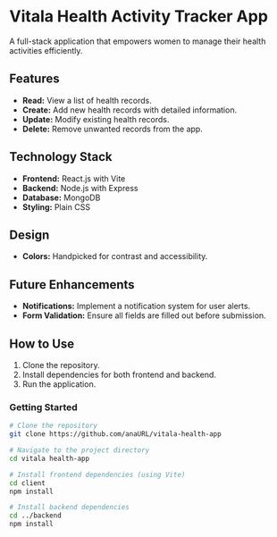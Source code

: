 # Vitala Health Activity Tracker App

A full-stack application that empowers women to manage their health activities efficiently.

## Features

- **Read:** View a list of health records.
- **Create:** Add new health records with detailed information.
- **Update:** Modify existing health records.
- **Delete:** Remove unwanted records from the app.

## Technology Stack

- **Frontend:** React.js with Vite
- **Backend:** Node.js with Express
- **Database:** MongoDB
- **Styling:** Plain CSS  

## Design

- **Colors:** Handpicked for contrast and accessibility.

## Future Enhancements

- **Notifications:** Implement a notification system for user alerts.
- **Form Validation:** Ensure all fields are filled out before submission.

## How to Use

1. Clone the repository.
2. Install dependencies for both frontend and backend.
3. Run the application.

### Getting Started

```bash
# Clone the repository
git clone https://github.com/anaURL/vitala-health-app

# Navigate to the project directory
cd vitala health-app

# Install frontend dependencies (using Vite)
cd client
npm install

# Install backend dependencies
cd ../backend
npm install
